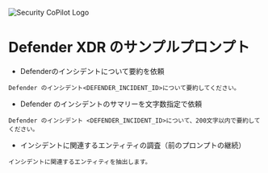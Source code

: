 
![Security CoPilot Logo](https://github.com/ninjyanaka/Copilot-For-Security/blob/main/Promptbook%20samples/ic_fluent_copilot_64_64%402x.png)  
# Defender XDR のサンプルプロンプト

- Defenderのインシデントについて要約を依頼
 ```
Defender のインシデント<DEFENDER_INCIDENT_ID>について要約してください。
 ```
- Defender のインシデントのサマリーを文字数指定で依頼
 ```
Defender のインシデント <DEFENDER_INCIDENT_ID>について、200文字以内で要約してください。
 ```
- インシデントに関連するエンティティの調査（前のプロンプトの継続）
 ```
インシデントに関連するエンティティを抽出します。
 ```

